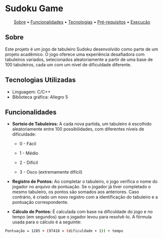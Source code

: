 
# Sudoku Game

<p align="center">
  <a href="#sobre">Sobre</a> • 
  <a href="#funcionalidades">Funcionalidades</a> • 
  <a href="#tecnologias-utilizadas">Tecnologias</a> • 
  <a href="#pré-requisitos">Pré-requisitos</a> • 
  <a href="#como-executar">Execução</a>
</p>

## Sobre 
Este projeto é um jogo de tabuleiro Sudoku desenvolvido como parte de um projeto acadêmico. O jogo oferece uma experiência desafiadora com tabuleiros variados, selecionados aleatoriamente a partir de uma base de 100 tabuleiros, cada um com um nível de dificuldade diferente.

## Tecnologias Utilizadas
- Linguagem: C/C++
- Biblioteca gráfica: Allegro 5

## Funcionalidades

- **Sorteio de Tabuleiros:** A cada nova partida, um tabuleiro é escolhido aleatoriamente entre 100 possibilidades, com diferentes níveis de dificuldade:

  - 0 - Fácil   
  
  - 1 - Médio

  - 2 - Difícil

  - 3 - Osco (extremamente difícil)

- **Registro de Pontos:**  Ao completar o tabuleiro, o jogo verifica o nome do jogador no arquivo de pontuação. Se o jogador já tiver completado o mesmo tabuleiro, os pontos são somados aos anteriores. Caso contrário, é criado um novo registro com a identificação do tabuleiro e a pontuação correspondente.


- **Cálculo de Pontos:** É calculada com base na dificuldade do jogo e no tempo (em segundos) que o jogador levou para resolvê-lo. A fórmula usada para o cálculo é a seguinte:

```bash
Pontuação = 1285 + (97418 × (dificuldade + 1)) ÷ tempo
```
